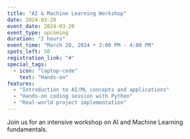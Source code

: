 ```yaml
---
title: "AI & Machine Learning Workshop"
date: 2024-03-20
event_date: 2024-03-20
event_type: upcoming
duration: "2 hours"
event_time: "March 20, 2024 • 2:00 PM - 4:00 PM"
spots_left: 50
registration_link: "#"
special_tags:
  - icon: "laptop-code"
    text: "Hands-on"
features:
  - "Introduction to AI/ML concepts and applications"
  - "Hands-on coding session with Python"
  - "Real-world project implementation"
---
```


Join us for an intensive workshop on AI and Machine Learning fundamentals. 